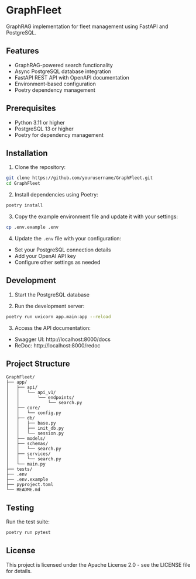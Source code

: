 # GraphFleet

GraphRAG implementation for fleet management using FastAPI and PostgreSQL.

## Features

- GraphRAG-powered search functionality
- Async PostgreSQL database integration
- FastAPI REST API with OpenAPI documentation
- Environment-based configuration
- Poetry dependency management

## Prerequisites

- Python 3.11 or higher
- PostgreSQL 13 or higher
- Poetry for dependency management

## Installation

1. Clone the repository:
```bash
git clone https://github.com/yourusername/GraphFleet.git
cd GraphFleet
```

2. Install dependencies using Poetry:
```bash
poetry install
```

3. Copy the example environment file and update it with your settings:
```bash
cp .env.example .env
```

4. Update the `.env` file with your configuration:
- Set your PostgreSQL connection details
- Add your OpenAI API key
- Configure other settings as needed

## Development

1. Start the PostgreSQL database

2. Run the development server:
```bash
poetry run uvicorn app.main:app --reload
```

3. Access the API documentation:
- Swagger UI: http://localhost:8000/docs
- ReDoc: http://localhost:8000/redoc

## Project Structure

```
GraphFleet/
├── app/
│   ├── api/
│   │   └── api_v1/
│   │       └── endpoints/
│   │           └── search.py
│   ├── core/
│   │   └── config.py
│   ├── db/
│   │   ├── base.py
│   │   ├── init_db.py
│   │   └── session.py
│   ├── models/
│   ├── schemas/
│   │   └── search.py
│   ├── services/
│   │   └── search.py
│   └── main.py
├── tests/
├── .env
├── .env.example
├── pyproject.toml
└── README.md
```

## Testing

Run the test suite:
```bash
poetry run pytest
```

## License

This project is licensed under the Apache License 2.0 - see the LICENSE file for details.

